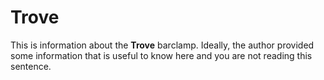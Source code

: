 # Trove

This is information about the **Trove** barclamp. Ideally, the author provided some information that is 
useful to know here and you are not reading this sentence.
